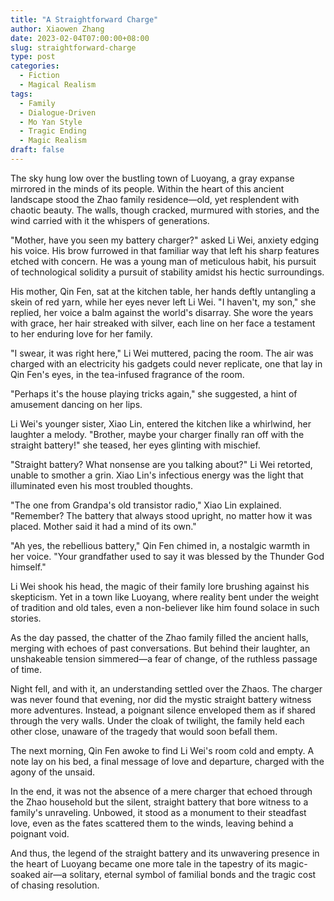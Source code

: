 ```yaml
---
title: "A Straightforward Charge"
author: Xiaowen Zhang
date: 2023-02-04T07:00:00+08:00
slug: straightforward-charge
type: post
categories:
  - Fiction
  - Magical Realism
tags:
  - Family
  - Dialogue-Driven
  - Mo Yan Style
  - Tragic Ending
  - Magic Realism
draft: false
---
```


The sky hung low over the bustling town of Luoyang, a gray expanse mirrored in the minds of its people. Within the heart of this ancient landscape stood the Zhao family residence—old, yet resplendent with chaotic beauty. The walls, though cracked, murmured with stories, and the wind carried with it the whispers of generations.

"Mother, have you seen my battery charger?" asked Li Wei, anxiety edging his voice. His brow furrowed in that familiar way that left his sharp features etched with concern. He was a young man of meticulous habit, his pursuit of technological solidity a pursuit of stability amidst his hectic surroundings.

His mother, Qin Fen, sat at the kitchen table, her hands deftly untangling a skein of red yarn, while her eyes never left Li Wei. "I haven't, my son," she replied, her voice a balm against the world's disarray. She wore the years with grace, her hair streaked with silver, each line on her face a testament to her enduring love for her family.

"I swear, it was right here," Li Wei muttered, pacing the room. The air was charged with an electricity his gadgets could never replicate, one that lay in Qin Fen's eyes, in the tea-infused fragrance of the room.

"Perhaps it's the house playing tricks again," she suggested, a hint of amusement dancing on her lips.

Li Wei's younger sister, Xiao Lin, entered the kitchen like a whirlwind, her laughter a melody. "Brother, maybe your charger finally ran off with the straight battery!" she teased, her eyes glinting with mischief.

"Straight battery? What nonsense are you talking about?" Li Wei retorted, unable to smother a grin. Xiao Lin's infectious energy was the light that illuminated even his most troubled thoughts.

"The one from Grandpa's old transistor radio," Xiao Lin explained. "Remember? The battery that always stood upright, no matter how it was placed. Mother said it had a mind of its own."

"Ah yes, the rebellious battery," Qin Fen chimed in, a nostalgic warmth in her voice. "Your grandfather used to say it was blessed by the Thunder God himself."

Li Wei shook his head, the magic of their family lore brushing against his skepticism. Yet in a town like Luoyang, where reality bent under the weight of tradition and old tales, even a non-believer like him found solace in such stories.

As the day passed, the chatter of the Zhao family filled the ancient halls, merging with echoes of past conversations. But behind their laughter, an unshakeable tension simmered—a fear of change, of the ruthless passage of time.

Night fell, and with it, an understanding settled over the Zhaos. The charger was never found that evening, nor did the mystic straight battery witness more adventures. Instead, a poignant silence enveloped them as if shared through the very walls. Under the cloak of twilight, the family held each other close, unaware of the tragedy that would soon befall them.

The next morning, Qin Fen awoke to find Li Wei's room cold and empty. A note lay on his bed, a final message of love and departure, charged with the agony of the unsaid.

In the end, it was not the absence of a mere charger that echoed through the Zhao household but the silent, straight battery that bore witness to a family's unraveling. Unbowed, it stood as a monument to their steadfast love, even as the fates scattered them to the winds, leaving behind a poignant void.

And thus, the legend of the straight battery and its unwavering presence in the heart of Luoyang became one more tale in the tapestry of its magic-soaked air—a solitary, eternal symbol of familial bonds and the tragic cost of chasing resolution.
